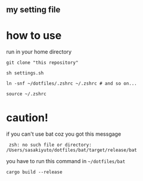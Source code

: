 ## my setting file

# how to use

run in your home directory

```
git clone "this repository"

sh settings.sh

ln -snf ~/dotfiles/.zshrc ~/.zshrc # and so on...

source ~/.zshrc
```

# caution!
if you can't use bat coz you got this messgage

` zsh: no such file or directory: /Users/sasakiyuto/dotfiles/bat/target/release/bat`

you have to run this command in `~/dotfiles/bat`
```
cargo build --release
```
